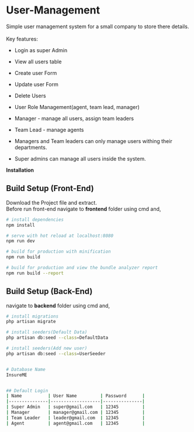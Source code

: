 # User-Management

Simple user management system for a small company to store there details.
 <br /> <br />
Key features: <br />

* Login as super Admin <br />
* View all users table  <br />
* Create user Form <br />
* Update user Form  <br />
* Delete Users  <br />
* User Role Management(agent, team lead, manager) <br />
* Manager - manage all users, assign team leaders <br />
* Team Lead - manage agents <br />

* Managers and Team leaders can only manage users withing their departments. <br />
* Super admins can manage all users inside the system.

**Installation**

## Build Setup (Front-End)<br />

 Download the Project file and extract.<br />
 Before run front-end navigate to **frontend** folder using cmd and, <br />

``` bash
# install dependencies
npm install

# serve with hot reload at localhost:8080
npm run dev

# build for production with minification
npm run build

# build for production and view the bundle analyzer report
npm run build --report
```
## Build Setup (Back-End)<br />
navigate to **backend** folder using cmd and, <br />

``` bash
# install migrations 
php artisan migrate

# install seeders(Default Data) 
php artisan db:seed --class=DefaultData

# install seeders(Add new user) 
php artisan db:seed --class=UserSeeder


# Database Name
InsureME


## Default Login
| Name          | User Name         | Password      |
|---------------|-------------------|---------------|
| Super Admin   | super@gmail.com   | 12345         |
| Manager       | manager@gmail.com | 12345         |
| Team Leader   | leader@gmail.com  | 12345         |
| Agent         | agent@gmail.com   | 12345         |
